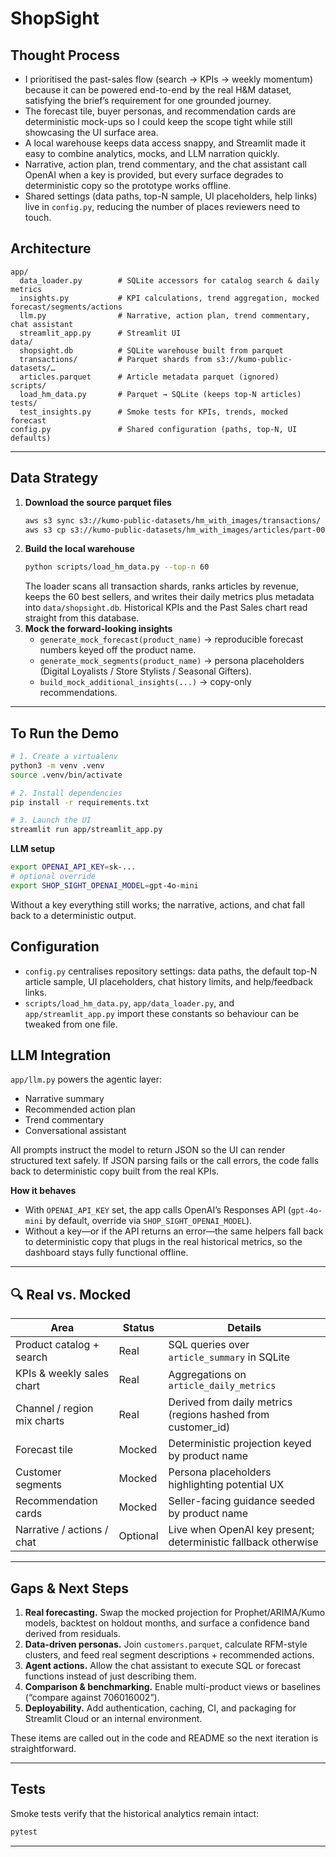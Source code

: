 # ShopSight

## Thought Process

- I prioritised the past-sales flow (search → KPIs → weekly momentum) because it can be powered end-to-end by the real H&M dataset, satisfying the brief’s requirement for one grounded journey.
- The forecast tile, buyer personas, and recommendation cards are deterministic mock-ups so I could keep the scope tight while still showcasing the UI surface area.
- A local warehouse keeps data access snappy, and Streamlit made it easy to combine analytics, mocks, and LLM narration quickly.
- Narrative, action plan, trend commentary, and the chat assistant call OpenAI when a key is provided, but every surface degrades to deterministic copy so the prototype works offline.
- Shared settings (data paths, top-N sample, UI placeholders, help links) live in `config.py`, reducing the number of places reviewers need to touch.

## Architecture

```
app/
  data_loader.py        # SQLite accessors for catalog search & daily metrics
  insights.py           # KPI calculations, trend aggregation, mocked forecast/segments/actions
  llm.py                # Narrative, action plan, trend commentary, chat assistant
  streamlit_app.py      # Streamlit UI
data/
  shopsight.db          # SQLite warehouse built from parquet
  transactions/         # Parquet shards from s3://kumo-public-datasets/…
  articles.parquet      # Article metadata parquet (ignored)
scripts/
  load_hm_data.py       # Parquet → SQLite (keeps top-N articles)
tests/
  test_insights.py      # Smoke tests for KPIs, trends, mocked forecast
config.py               # Shared configuration (paths, top-N, UI defaults)
```

---

## Data Strategy

1. **Download the source parquet files**
   ```bash
   aws s3 sync s3://kumo-public-datasets/hm_with_images/transactions/ data/transactions/ --no-sign-request
   aws s3 cp s3://kumo-public-datasets/hm_with_images/articles/part-00000-...parquet data/articles.parquet --no-sign-request
   ```
2. **Build the local warehouse**
   ```bash
   python scripts/load_hm_data.py --top-n 60
   ```
   The loader scans all transaction shards, ranks articles by revenue, keeps the 60 best sellers, and writes their daily metrics plus metadata into `data/shopsight.db`. Historical KPIs and the Past Sales chart read straight from this database.
3. **Mock the forward-looking insights**
   - `generate_mock_forecast(product_name)` → reproducible forecast numbers keyed off the product name.
   - `generate_mock_segments(product_name)` → persona placeholders (Digital Loyalists / Store Stylists / Seasonal Gifters).
   - `build_mock_additional_insights(...)` → copy-only recommendations.

---

## To Run the Demo

```bash
# 1. Create a virtualenv
python3 -m venv .venv
source .venv/bin/activate

# 2. Install dependencies
pip install -r requirements.txt

# 3. Launch the UI
streamlit run app/streamlit_app.py
```

**LLM setup**
```bash
export OPENAI_API_KEY=sk-...
# optional override
export SHOP_SIGHT_OPENAI_MODEL=gpt-4o-mini
```

Without a key everything still works; the narrative, actions, and chat fall back to a deterministic output.

## Configuration

- `config.py` centralises repository settings: data paths, the default top-N article sample, UI placeholders, chat history limits, and help/feedback links.
- `scripts/load_hm_data.py`, `app/data_loader.py`, and `app/streamlit_app.py` import these constants so behaviour can be tweaked from one file.

## LLM Integration

`app/llm.py` powers the agentic layer:
- Narrative summary
- Recommended action plan
- Trend commentary
- Conversational assistant

All prompts instruct the model to return JSON so the UI can render structured text safely. If JSON parsing fails or the call errors, the code falls back to deterministic copy built from the real KPIs.

**How it behaves**
- With `OPENAI_API_KEY` set, the app calls OpenAI’s Responses API (`gpt-4o-mini` by default, override via `SHOP_SIGHT_OPENAI_MODEL`).
- Without a key—or if the API returns an error—the same helpers fall back to deterministic copy that plugs in the real historical metrics, so the dashboard stays fully functional offline.

---

## 🔍 Real vs. Mocked

| Area                               | Status | Details |
|------------------------------------|--------|---------|
| Product catalog + search           | Real | SQL queries over `article_summary` in SQLite |
| KPIs & weekly sales chart          | Real | Aggregations on `article_daily_metrics` |
| Channel / region mix charts        | Real | Derived from daily metrics (regions hashed from customer_id) |
| Forecast tile                      | Mocked | Deterministic projection keyed by product name |
| Customer segments                  | Mocked | Persona placeholders highlighting potential UX |
| Recommendation cards               | Mocked | Seller-facing guidance seeded by product name |
| Narrative / actions / chat         | Optional | Live when OpenAI key present; deterministic fallback otherwise |

---

## Gaps & Next Steps

1. **Real forecasting.** Swap the mocked projection for Prophet/ARIMA/Kumo models, backtest on holdout months, and surface a confidence band derived from residuals.
2. **Data-driven personas.** Join `customers.parquet`, calculate RFM-style clusters, and feed real segment descriptions + recommended actions.
3. **Agent actions.** Allow the chat assistant to execute SQL or forecast functions instead of just describing them.
4. **Comparison & benchmarking.** Enable multi-product views or baselines (“compare against 706016002”).
5. **Deployability.** Add authentication, caching, CI, and packaging for Streamlit Cloud or an internal environment.

These items are called out in the code and README so the next iteration is straightforward.

---

## Tests

Smoke tests verify that the historical analytics remain intact:

```bash
pytest
```

---
